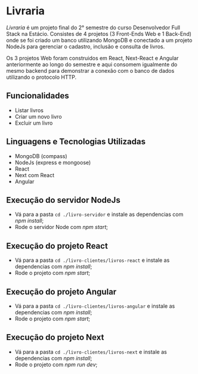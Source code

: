 # Livraria

_Livraria_ é um projeto final do 2° semestre do curso Desenvolvedor Full Stack na Estácio. Consistes de 4 projetos (3 Front-Ends Web e 1 Back-End) onde se foi criado um banco utilizando MongoDB e conectado a um projeto NodeJs para gerenciar o cadastro, inclusão e consulta de livros.

Os 3 projetos Web foram construidos em React, Next-React e Angular anteriormente ao longo do semestre e aqui consomem igualmente do mesmo backend para demonstrar a conexão com o banco de dados utilizando o protocolo HTTP.

## Funcionalidades

- Listar livros
- Criar um novo livro
- Excluir um livro

## Linguagens e Tecnologias Utilizadas
- MongoDB (compass)
- NodeJs (express e mongoose)
- React
- Next com React
- Angular

## Execução do servidor NodeJs
- Vá para a pasta `cd ./livro-servidor` e instale as dependencias com _npm install_;
- Rode o servidor Node com _npm start_;

## Execução do projeto React
- Vá para a pasta `cd ./livro-clientes/livros-react` e instale as dependencias com _npm install_;
- Rode o projeto com _npm start_;

## Execução do projeto Angular
- Vá para a pasta `cd ./livro-clientes/livros-angular` e instale as dependencias com _npm install_;
- Rode o projeto com _npm start_;

## Execução do projeto Next
- Vá para a pasta `cd ./livro-clientes/livros-next` e instale as dependencias com _npm install_;
- Rode o projeto com _npm run dev_;
